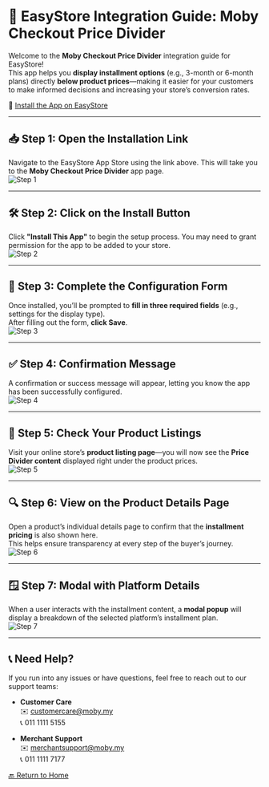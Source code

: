 # 🧾 EasyStore Integration Guide: Moby Checkout Price Divider

Welcome to the **Moby Checkout Price Divider** integration guide for EasyStore!  
This app helps you **display installment options** (e.g., 3-month or 6-month plans) directly **below product prices**—making it easier for your customers to make informed decisions and increasing your store’s conversion rates.

🔗 [Install the App on EasyStore](https://www.easystore.co/en-us/apps/moby-checkout-price-divider-1)

---

## 📥 Step 1: Open the Installation Link  
Navigate to the EasyStore App Store using the link above. This will take you to the **Moby Checkout Price Divider** app page.  
![Step 1](1.jpeg)

---

## 🛠️ Step 2: Click on the Install Button  
Click **"Install This App"** to begin the setup process. You may need to grant permission for the app to be added to your store.  
![Step 2](2.jpeg)

---

## 📝 Step 3: Complete the Configuration Form  
Once installed, you’ll be prompted to **fill in three required fields** (e.g., settings for the display type).  
After filling out the form, **click Save**.  
![Step 3](3.jpeg)

---

## ✅ Step 4: Confirmation Message  
A confirmation or success message will appear, letting you know the app has been successfully configured.  
![Step 4](4.jpeg)

---

## 🛒 Step 5: Check Your Product Listings  
Visit your online store’s **product listing page**—you will now see the **Price Divider content** displayed right under the product prices.  
![Step 5](5.jpeg)

---

## 🔍 Step 6: View on the Product Details Page  
Open a product’s individual details page to confirm that the **installment pricing** is also shown here.  
This helps ensure transparency at every step of the buyer’s journey.  
![Step 6](6.jpeg)

---

## 🪟 Step 7: Modal with Platform Details  
When a user interacts with the installment content, a **modal popup** will display a breakdown of the selected platform’s installment plan.  
![Step 7](7.jpeg)

---

## 📞 Need Help?

If you run into any issues or have questions, feel free to reach out to our support teams:

- **Customer Care**  
  ✉️ [customercare@moby.my](mailto:customercare@moby.my)  
  📞 011 1111 5155  

- **Merchant Support**  
  ✉️ [merchantsupport@moby.my](mailto:merchantsupport@moby.my)  
  📞 011 1111 7177  

[🔙 Return to Home](../README.md)
